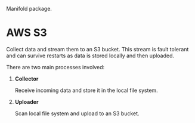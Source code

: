 Manifold package.

# AWS S3

Collect data and stream them to an S3 bucket. This stream is fault tolerant and can survive restarts as data is stored locally and then uploaded.

There are two main processes involved:

1. **Collector**
   
    Receive incoming data and store it in the local file system.

2. **Uploader**

    Scan local file system and upload to an S3 bucket.
